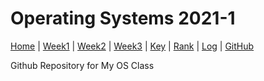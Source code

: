 # Operating Systems 2021-1

[Home]() |
[Week1](W01/) |
[Week2](W02/) |
[Week3](W03/) |
[Key](TXT/mypubkey.txt) |
[Rank](TXT/myrank.txt) |
[Log](TXT/mylog.txt) |
[GitHub](https://github.com/nofamex/os211)

Github Repository for My OS Class
